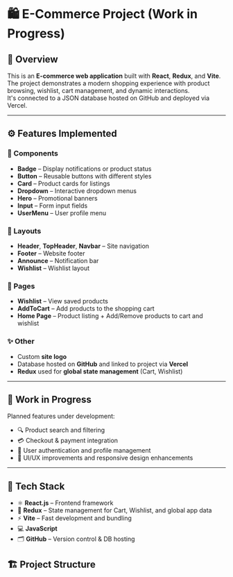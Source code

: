 # 🛍️ E-Commerce Project (Work in Progress)

## 🛒 Overview
This is an **E-commerce web application** built with **React**, **Redux**, and **Vite**.  
The project demonstrates a modern shopping experience with product browsing, wishlist, cart management, and dynamic interactions.  
It's connected to a JSON database hosted on GitHub and deployed via Vercel.

---

## ⚙️ Features Implemented

### 🧩 Components
- **Badge** – Display notifications or product status  
- **Button** – Reusable buttons with different styles  
- **Card** – Product cards for listings  
- **Dropdown** – Interactive dropdown menus  
- **Hero** – Promotional banners  
- **Input** – Form input fields  
- **UserMenu** – User profile menu

### 🧭 Layouts
- **Header**, **TopHeader**, **Navbar** – Site navigation  
- **Footer** – Website footer  
- **Announce** – Notification bar  
- **Wishlist** – Wishlist layout

### 📝 Pages
- **Wishlist** – View saved products  
- **AddToCart** – Add products to the shopping cart  
- **Home Page** – Product listing + Add/Remove products to cart and wishlist

### ✨ Other
- Custom **site logo**  
- Database hosted on **GitHub** and linked to project via **Vercel**  
- **Redux** used for **global state management** (Cart, Wishlist)

---

## 🚧 Work in Progress
Planned features under development:
- 🔍 Product search and filtering  
- 💳 Checkout & payment integration  
- 👤 User authentication and profile management  
- 🎨 UI/UX improvements and responsive design enhancements

---

## 🧰 Tech Stack
- ⚛️ **React.js** – Frontend framework  
- 🧠 **Redux** – State management for Cart, Wishlist, and global app data  
- ⚡ **Vite** – Fast development and bundling  
- 💻 **JavaScript**  
- 🗂️ **GitHub** – Version control & DB hosting

## 🏗️ Project Structure
